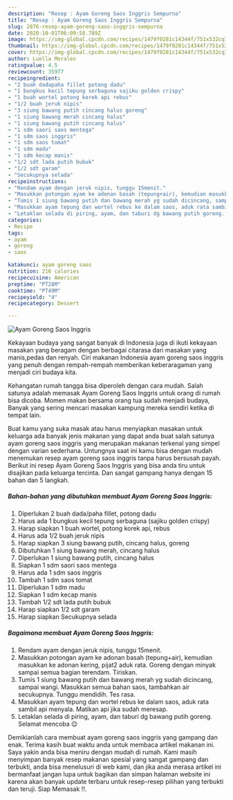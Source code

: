 ```yaml
---
description: "Resep : Ayam Goreng Saos Inggris Sempurna"
title: "Resep : Ayam Goreng Saos Inggris Sempurna"
slug: 2876-resep-ayam-goreng-saos-inggris-sempurna
date: 2020-10-01T06:09:58.789Z
image: https://img-global.cpcdn.com/recipes/1479f0281c14344f/751x532cq70/ayam-goreng-saos-inggris-foto-resep-utama.jpg
thumbnail: https://img-global.cpcdn.com/recipes/1479f0281c14344f/751x532cq70/ayam-goreng-saos-inggris-foto-resep-utama.jpg
cover: https://img-global.cpcdn.com/recipes/1479f0281c14344f/751x532cq70/ayam-goreng-saos-inggris-foto-resep-utama.jpg
author: Luella Morales
ratingvalue: 4.5
reviewcount: 35977
recipeingredient:
- "2 buah dadapaha fillet potong dadu"
- "1 bungkus kecil tepung serbaguna sajiku golden crispy"
- "1 buah wortel potong korek api rebus"
- "1/2 buah jeruk nipis"
- "3 siung bawang putih cincang halus goreng"
- "1 siung bawang merah cincang halus"
- "1 siung bawang putih cincang halus"
- "1 sdm saori saos mentega"
- "1 sdm saos inggris"
- "1 sdm saos tomat"
- "1 sdm madu"
- "1 sdm kecap manis"
- "1/2 sdt lada putih bubuk"
- "1/2 sdt garam"
- "Secukupnya selada"
recipeinstructions:
- "Rendam ayam dengan jeruk nipis, tunggu 15menit."
- "Masukkan potongan ayam ke adonan basah (tepung+air), kemudian masukkan ke adonan kering, pijat2 aduk rata. Goreng dengan minyak sampai semua bagian terendam. Tiriskan."
- "Tumis 1 siung bawang putih dan bawang merah yg sudah dicincang, sampai wangi. Masukkan semua bahan saos, tambahkan air secukupnya. Tunggu mendidih. Tes rasa."
- "Masukkan ayam tepung dan wortel rebus ke dalam saos, aduk rata sambil api menyala. Matikan api jika sudah meresap."
- "Letaklan selada di piring, ayam, dan taburi dg bawang putih goreng. Selamat mencoba 😉"
categories:
- Recipe
tags:
- ayam
- goreng
- saos

katakunci: ayam goreng saos 
nutrition: 216 calories
recipecuisine: American
preptime: "PT28M"
cooktime: "PT49M"
recipeyield: "4"
recipecategory: Dessert

---
```



![Ayam Goreng Saos Inggris](https://img-global.cpcdn.com/recipes/1479f0281c14344f/751x532cq70/ayam-goreng-saos-inggris-foto-resep-utama.jpg)

Kekayaan budaya yang sangat banyak di Indonesia juga di ikuti kekayaan masakan yang beragam dengan berbagai citarasa dari masakan yang manis,pedas dan renyah. Ciri makanan Indonesia ayam goreng saos inggris yang penuh dengan rempah-rempah memberikan keberaragaman yang menjadi ciri budaya kita.


Kehangatan rumah tangga bisa diperoleh dengan cara mudah. Salah satunya adalah memasak Ayam Goreng Saos Inggris untuk orang di rumah bisa dicoba. Momen makan bersama orang tua sudah menjadi budaya, Banyak yang sering mencari masakan kampung mereka sendiri ketika di tempat lain.



Buat kamu yang suka masak atau harus menyiapkan masakan untuk keluarga ada banyak jenis makanan yang dapat anda buat salah satunya ayam goreng saos inggris yang merupakan makanan terkenal yang simpel dengan varian sederhana. Untungnya saat ini kamu bisa dengan mudah menemukan resep ayam goreng saos inggris tanpa harus bersusah payah.
Berikut ini resep Ayam Goreng Saos Inggris yang bisa anda tiru untuk disajikan pada keluarga tercinta. Dan sangat gampang hanya dengan 15 bahan dan 5 langkah.


<!--inarticleads1-->

##### Bahan-bahan yang dibutuhkan membuat Ayam Goreng Saos Inggris:

1. Diperlukan 2 buah dada/paha fillet, potong dadu
1. Harus ada 1 bungkus kecil tepung serbaguna (sajiku golden crispy)
1. Harap siapkan 1 buah wortel, potong korek api, rebus
1. Harus ada 1/2 buah jeruk nipis
1. Harap siapkan 3 siung bawang putih, cincang halus, goreng
1. Dibutuhkan 1 siung bawang merah, cincang halus
1. Diperlukan 1 siung bawang putih, cincang halus
1. Siapkan 1 sdm saori saos mentega
1. Harus ada 1 sdm saos inggris
1. Tambah 1 sdm saos tomat
1. Diperlukan 1 sdm madu
1. Siapkan 1 sdm kecap manis
1. Tambah 1/2 sdt lada putih bubuk
1. Harap siapkan 1/2 sdt garam
1. Harap siapkan Secukupnya selada




<!--inarticleads2-->

##### Bagaimana membuat  Ayam Goreng Saos Inggris:

1. Rendam ayam dengan jeruk nipis, tunggu 15menit.
1. Masukkan potongan ayam ke adonan basah (tepung+air), kemudian masukkan ke adonan kering, pijat2 aduk rata. Goreng dengan minyak sampai semua bagian terendam. Tiriskan.
1. Tumis 1 siung bawang putih dan bawang merah yg sudah dicincang, sampai wangi. Masukkan semua bahan saos, tambahkan air secukupnya. Tunggu mendidih. Tes rasa.
1. Masukkan ayam tepung dan wortel rebus ke dalam saos, aduk rata sambil api menyala. Matikan api jika sudah meresap.
1. Letaklan selada di piring, ayam, dan taburi dg bawang putih goreng. Selamat mencoba 😉




Demikianlah cara membuat ayam goreng saos inggris yang gampang dan enak. Terima kasih buat waktu anda untuk membaca artikel makanan ini. Saya yakin anda bisa meniru dengan mudah di rumah. Kami masih menyimpan banyak resep makanan spesial yang sangat gampang dan terbukti, anda bisa menelusuri di web kami, dan jika anda merasa artikel ini bermanfaat jangan lupa untuk bagikan dan simpan halaman website ini karena akan banyak update terbaru untuk resep-resep pilihan yang terbukti dan teruji. Siap Memasak !!. 
